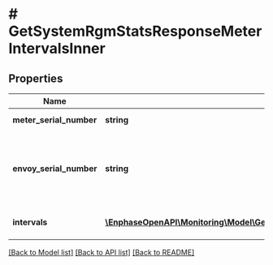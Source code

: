 # # GetSystemRgmStatsResponseMeterIntervalsInner

## Properties

Name | Type | Description | Notes
------------ | ------------- | ------------- | -------------
**meter_serial_number** | **string** | Meter serial number. | [optional]
**envoy_serial_number** | **string** | Envoy serial number of the system that the micro reports to. | [optional]
**intervals** | [**\EnphaseOpenAPI\Monitoring\Model\GetSystemRgmStatsResponseMeterIntervalsInnerIntervalsInner[]**](GetSystemRgmStatsResponseMeterIntervalsInnerIntervalsInner.md) | Individual meter level interval. | [optional]

[[Back to Model list]](../../README.md#models) [[Back to API list]](../../README.md#endpoints) [[Back to README]](../../README.md)
